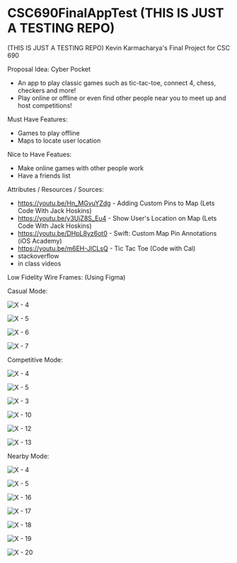 # CSC690FinalAppTest (THIS IS JUST A TESTING REPO)

(THIS IS JUST A TESTING REPO)
Kevin Karmacharya's Final Project for CSC 690 


Proposal Idea: Cyber Pocket

- An app to play classic games such as tic-tac-toe, connect 4, chess, checkers and more!
- Play online or offline or even find other people near you to meet up and host competitions!

Must Have Features:
- Games to play offline 
- Maps to locate user location

Nice to Have Featues:
- Make online games with other people work
- Have a friends list

Attributes / Resources / Sources:
- https://youtu.be/Hn_MGvuYZdg - Adding Custom Pins to Map (Lets Code With Jack Hoskins)
- https://youtu.be/y3UjZ8S_Eu4 - Show User's Location on Map (Lets Code With Jack Hoskins)
- https://youtu.be/DHpL8yz6ot0 - Swift: Custom Map Pin Annotations (iOS Academy)
- https://youtu.be/m6EH-JlCLsQ - Tic Tac Toe (Code with Cal)
- stackoverflow
- in class videos


Low Fidelity Wire Frames: (Using Figma)

Casual Mode:

![X - 4](https://user-images.githubusercontent.com/25759016/145351125-1dc23fdf-9579-4278-b3f4-4cacef2d8d51.png)

![X - 5](https://user-images.githubusercontent.com/25759016/145351166-c70763a7-f71d-4df4-9297-b31133437dbe.png)

![X - 6](https://user-images.githubusercontent.com/25759016/145351347-0c0504dd-83fb-4284-819c-24c1b02ebde8.png)

![X - 7](https://user-images.githubusercontent.com/25759016/145351325-4f24bd56-0708-45c3-bb2c-ddb9bae2b920.png)


Competitive Mode:

![X - 4](https://user-images.githubusercontent.com/25759016/145351125-1dc23fdf-9579-4278-b3f4-4cacef2d8d51.png)

![X - 5](https://user-images.githubusercontent.com/25759016/145351166-c70763a7-f71d-4df4-9297-b31133437dbe.png)

![X - 3](https://user-images.githubusercontent.com/25759016/145351483-df2782e4-e10a-4f3d-bcc3-dd9f1f58db4a.png)

![X - 10](https://user-images.githubusercontent.com/25759016/145351501-d00306ca-9b9c-4f1f-bcdc-9360b3e99a9a.png)

![X - 12](https://user-images.githubusercontent.com/25759016/145351521-12ad661a-af2a-4e84-bffd-48f6b2582fe5.png)

![X - 13](https://user-images.githubusercontent.com/25759016/145351528-89d79e82-2043-4ac7-8d4b-61259b70b841.png)

Nearby Mode:

![X - 4](https://user-images.githubusercontent.com/25759016/145351125-1dc23fdf-9579-4278-b3f4-4cacef2d8d51.png)

![X - 5](https://user-images.githubusercontent.com/25759016/145351166-c70763a7-f71d-4df4-9297-b31133437dbe.png)

![X - 16](https://user-images.githubusercontent.com/25759016/145351623-b15ee38b-f387-4e76-81f7-c1cc1113bbe5.png)

![X - 17](https://user-images.githubusercontent.com/25759016/145351631-91e8f3c1-91da-4e5c-927f-1bfda84192d0.png)

![X - 18](https://user-images.githubusercontent.com/25759016/145351634-c7c62c27-89f3-4563-81d1-4a59b629f5a2.png)

![X - 19](https://user-images.githubusercontent.com/25759016/145351640-ca029881-e402-4a50-9af2-9c3f3e9ba0e6.png)

![X - 20](https://user-images.githubusercontent.com/25759016/145351646-8bfc630f-f0ad-4234-9adf-0a879877e467.png)

